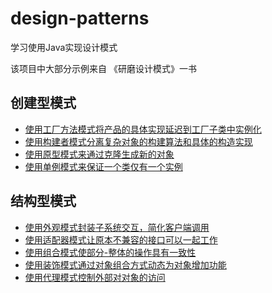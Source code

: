 # design-patterns
学习使用Java实现设计模式

该项目中大部分示例来自 《研磨设计模式》一书

## 创建型模式

- [使用工厂方法模式将产品的具体实现延迟到工厂子类中实例化](./factory-method)
- [使用构建者模式分离复杂对象的构建算法和具体的构造实现](./builder)
- [使用原型模式来通过克隆生成新的对象](./prototype)
- [使用单例模式来保证一个类仅有一个实例](./singleton)

## 结构型模式

- [使用外观模式封装子系统交互，简化客户端调用](./facade)
- [使用适配器模式让原本不兼容的接口可以一起工作](./adapter)
- [使用组合模式使部分-整体的操作具有一致性](./composite)
- [使用装饰模式通过对象组合方式动态为对象增加功能](./decorator)
- [使用代理模式控制外部对对象的访问](./proxy)